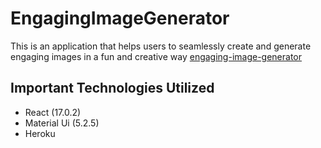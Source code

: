 # EngagingImageGenerator
This is an application that helps users to seamlessly create and generate engaging images in a fun and creative way  [engaging-image-generator](https://engaging-post-image-generator.herokuapp.com/)



## Important Technologies Utilized

* React (17.0.2)
* Material Ui (5.2.5)
* Heroku 



<!-- ## Images
### Register
Visit [xplusportfolio.tech](https://www.xplusportfolio.tech), to sign up and create an account. confirm your account on email and login.
![alt text](https://res.cloudinary.com/dn6vnxbnm/image/upload/v1648905990/git_homepage/ezgif.com-gif-maker_12_lb3to1.gif)


## Start Exploring
### Add your existing projects.
Add any of your existing live projects you have worked on. Ensure that project is live and the repo is public
![alt text](https://res.cloudinary.com/dn6vnxbnm/image/upload/v1648906545/git_homepage/ezgif.com-gif-maker_13_m3kcsj.gif)

### Have any new project you are working on ?
Tell the others what you are working on by creating an anticipation and setting a deadline to complete the project.
![alt text](https://res.cloudinary.com/dn6vnxbnm/image/upload/v1648907542/git_homepage/ezgif.com-gif-maker_14_kylzjr.gif)


### Project Review
Review projects by using the project review tool
![alt text](https://res.cloudinary.com/dn6vnxbnm/image/upload/v1648909249/git_homepage/ezgif.com-gif-maker_15_prhamf.gif)


### Utilize Project Review tool
Give feedbacks on project by making suggestions, adding notes and drawing out bugs by uploading screenshots.
![alt text](https://res.cloudinary.com/dn6vnxbnm/image/upload/v1648909787/git_homepage/ezgif.com-gif-maker_16_on7ytj.gif)
 -->

